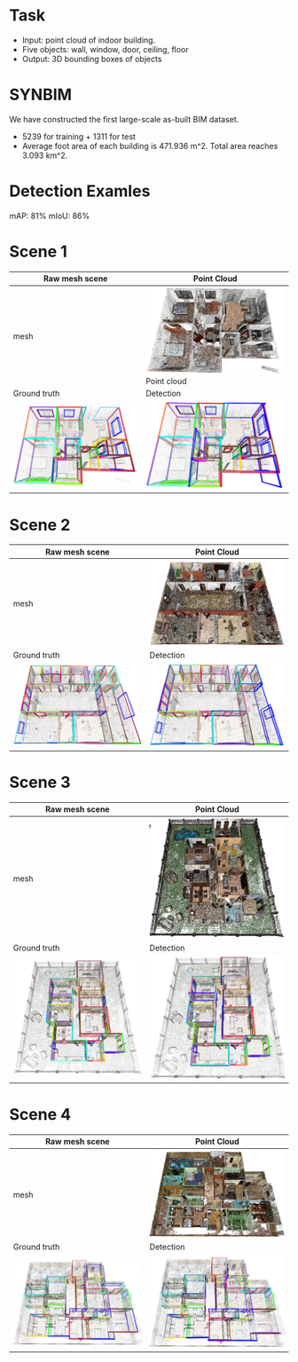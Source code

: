 # Task
* Input: point cloud of indoor building. 
* Five objects: wall, window, door, ceiling, floor
* Output: 3D bounding boxes of objects

# SYNBIM
We have constructed the first large-scale as-built BIM dataset.
* 5239 for training + 1311 for test
* Average foot area of each building is 471.936 m^2. Total area reaches 3.093 km^2.

# Detection Examles    
mAP: 81%
mIoU: 86%

# Scene 1
|Raw mesh scene | Point Cloud   |
| ------------- | ------------- |
| mesh | ![Pcl1](./detect_res/1/pcl1.png) Point cloud  |
| Ground truth | Detection |
| ![Gt1](./detect_res/1/gt1.png) | ![Det1](./detect_res/1/det1.png) | 

# Scene 2
|Raw mesh scene| Point Cloud|
| ------------- | ------------- |
| mesh | ![Pcl2](./detect_res/2/pcl2.png)  |
| Ground truth | Detection |
|![Gt2](./detect_res/2/gt2.png) | ![Det2](./detect_res/2/det2.png)   |

# Scene 3
|Raw mesh scene| Point Cloud|
| ------------- | ------------- |
| mesh |![Pcl3](./detect_res/3/pcl3.png) |
| Ground truth | Detection |
| ![Gt3](./detect_res/3/gt3.png)  | ![Det3](./detect_res/3/det3.png) |

# Scene 4
|Raw mesh scene| Point Cloud|
| ------------- | ------------- |
| mesh | ![Pcl4](./detect_res/4/pcl4.png) |
| Ground truth | Detection |
|![Gt4](./detect_res/4/gt4.png)  | ![Det4](./detect_res/4/det4.png)  |

